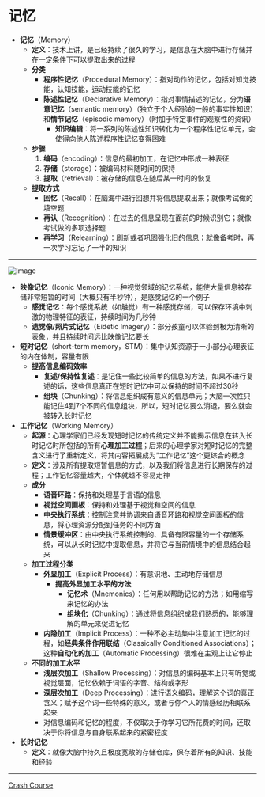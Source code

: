 # 记忆
* **记忆**（Memory）
  * **定义**：技术上讲，是已经持续了很久的学习，是信息在大脑中进行存储并在一定条件下可以提取出来的过程
  * **分类**
    * **程序性记忆**（Procedural Memory）：指对动作的记忆，包括对知觉技能，认知技能，运动技能的记忆
    * **陈述性记忆**（Declarative Memory）：指对事情描述的记忆，分为**语意记忆**（semantic memory）（独立于个人经验的一般的事实性知识）和**情节记忆**（episodic memory）（附加于特定事件的观察性的资讯）
      * **知识编辑**：将一系列的陈述性知识转化为一个程序性记忆单元，会使得向他人陈述程序性记忆变得困难
  * **步骤**
    1. **编码**（encoding）：信息的最初加工，在记忆中形成一种表征
    2. **存储**（storage）：被编码材料随时间的保持
    3. **提取**（retrieval）：被存储的信息在随后某一时间的恢复
  * **提取方式**
    * **回忆**（Recall）：在脑海中进行回想并将信息提取出来；就像考试做的填空题
    * **再认**（Recognition）：在过去的信息呈现在面前的时候识别它；就像考试做的多项选择题
    * **再学习**（Relearning）：刷新或者巩固强化旧的信息；就像备考时，再一次学习忘记了一半的知识
---
![image](images/Memory.png)
* **映像记忆**（Iconic Memory）：一种视觉领域的记忆系统，能使大量信息被存储非常短暂的时间（大概只有半秒钟），是感觉记忆的一个例子
  * **感觉记忆**：每个感觉系统（如触觉）有一种感觉存储，可以保存环境中刺激的物理特征的表征，持续时间为几秒钟
  * **遗觉像/照片式记忆**（Eidetic Imagery）：部分孩童可以体验到极为清晰的表象，并且持续时间远比映像记忆要长
* **短时记忆**（short-term memory，STM）：集中认知资源于一小部分心理表征的内在体制，容量有限
  * **提高信息编码效率**
    * **复述/保持性复述**：是记住一些比较简单的信息的方法，如果不进行复述的话，这些信息真正在短时记忆中可以保持的时间不超过30秒
    * **组块**（Chunking）：将信息组织成有意义的信息单元；大脑一次性只能记住4到7个不同的信息组块，所以，短时记忆要么消退，要么就会被转入长时记忆
* **工作记忆**（Working Memory）
  * **起源**：心理学家们已经发现短时记忆的传统定义并不能揭示信息在转入长时记忆时所包括的所有**心理加工过程**；后来的心理学家对短时记忆的完整含义进行了重新定义，将其内容拓展成为“工作记忆”这个更综合的概念
  * **定义**：涉及所有提取短暂信息的方式，以及我们将信息进行长期保存的过程；工作记忆容量越大，个体就越不容易走神
  * **成分**
    * **语音环路**：保持和处理基于言语的信息
    * **视觉空间画板**：保持和处理基于视觉和空间的信息
    * **中央执行系统**：控制注意并协调来自语音环路和视觉空间画板的信息，将心理资源分配到任务的不同方面
    * **情景缓冲区**：由中央执行系统控制的、具备有限容量的一个存储系统，可以从长时记忆中提取信息，并将它与当前情境中的信息结合起来
  * **加工过程分类**
    * **外显加工**（Explicit Process）：有意识地、主动地存储信息
      * **提高外显加工水平的方法**
        * **记忆术**（Mnemonics）：任何用以帮助记忆的方法；如用缩写来记忆的办法
        * **组块化**（Chunking）：通过将信息组织成我们熟悉的，能够理解的单元来促进记忆
    * **内隐加工**（Implicit Process）：一种不必主动集中注意加工记忆的过程，如**经典条件作用联结**（Classically Conditioned Associations）；这种**自动化的加工**（Automatic Processing）很难在主观上让它停止
  * **不同的加工水平**
    * **浅层次加工**（Shallow Processing）：对信息的编码基本上只有听觉或视觉层面，记忆依赖于词语的字音、结构或字形
    * **深层次加工**（Deep Processing）：进行语义编码，理解这个词的真正含义；赋予这个词一些特殊的意义，或者与你个人的情感经历相联系起来
    * 对信息编码和记忆的程度，不仅取决于你学习它所花费的时间，还取决于你将信息与自身联系起来的紧密程度
* **长时记忆**
  * **定义**：就像大脑中持久且极度宽敞的存储仓库，保存着所有的知识、技能和经验
---
[Crash Course](https://www.bilibili.com/video/BV1Zs411c7W6?p=14)